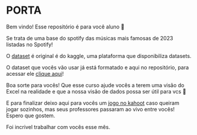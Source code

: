 # PORTA

Bem vindo! 
Esse repositório é para você aluno 🥰  

Se trata de uma base do spotify das músicas mais famosas de 2023 listadas no Spotify!  

O [dataset](https://www.kaggle.com/datasets/nelgiriyewithana/top-spotify-songs-2023) é original é do kaggle, uma plataforma que disponibiliza datasets.  

O dataset que vocês vão usar já está formatado e aqui no repositório, para acessar ele [clique aqui](https://github.com/lay127/PORTA/blob/main/dataset-spotify-v1.xlsx)!  

Boa sorte para vocês! Que esse curso ajude vocês a terem uma visão do Excel na realidade e que a nossa visão de dados possa ser útil para vcs 💙

E para finalizar deixo aqui para vocês um [jogo no kahoot](https://create.kahoot.it/details/fabb704d-eedd-4955-abcb-24c1c9a109df) caso queiram jogar sozinhos, mas seus professores passaram ao vivo entre vocês! Espero que gostem.

Foi incrivel trabalhar com vocês esse mês.
